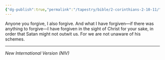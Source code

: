 ```yaml
---
{"dg-publish":true,"permalink":"/tapestry/bible/2-corinthians-2-10-11/","title":"2 Corinthians 2:10–11","tags":["bible","bible-verse"],"dgHomeLink":true,"dgShowLocalGraph":true,"dgEnableSearch":true}
---
```


Anyone you forgive, I also forgive. And what I have forgiven—if there was anything to forgive—I have forgiven in the sight of Christ for your sake,  in order that Satan might not outwit us. For we are not unaware of his schemes.

---
*New International Version (NIV)*